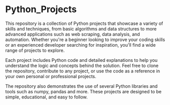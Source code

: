 # Python_Projects
This repository is a collection of Python projects that showcase a variety of skills and techniques, from basic algorithms and data structures to more advanced applications such as web scraping, data analysis, and automation. Whether you're a beginner looking to improve your coding skills or an experienced developer searching for inspiration, you'll find a wide range of projects to explore.

Each project includes Python code and detailed explanations to help you understand the logic and concepts behind the solution. Feel free to clone the repository, contribute to any project, or use the code as a reference in your own personal or professional projects.

The repository also demonstrates the use of several Python libraries and tools such as numpy, pandas and more. These projects are designed to be simple, educational, and easy to follow.
